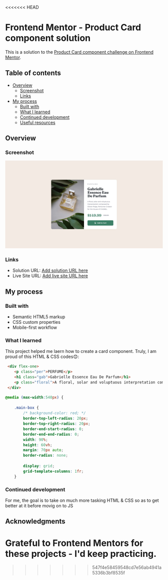 <<<<<<< HEAD
# Frontend Mentor - Product Card component solution

This is a solution to the [Product Card component challenge on Frontend Mentor](https://www.frontendmentor.io/challenges/qr-code-component-iux_sIO_H).
## Table of contents

- [Overview](#overview)
  - [Screenshot](#screenshot)
  - [Links](#links)
- [My process](#my-process)
  - [Built with](#built-with)
  - [What I learned](#what-i-learned)
  - [Continued development](#continued-development)
  - [Useful resources](#useful-resources)

## Overview

### Screenshot

![](./images/desktop-design.jpg)

### Links

- Solution URL: [Add solution URL here](http://127.0.0.1:5500/)
- Live Site URL: [Add live site URL here](https://your-live-site-url.com)

## My process

### Built with

- Semantic HTML5 markup
- CSS custom properties
- Mobile-first workflow


### What I learned

This project helped me laern how to create a card component.
Truly, I am proud of this HTML & CSS codes😊:

```html
 <div flex-one>
    <p class="per">PERFUME</p>
    <h1 class="gab">Gabrielle Essence Eau De Parfum</h1>
    <p class="floral">A floral, solar and voluptuous interpretation composed by Olivier Polge, Perfumer-Creator for the House of CHANEL.</p>
 </div>
```
```css
@media (max-width:540px) {

    .main-box {
        /* background-color: red; */
        border-top-left-radius: 20px;
        border-top-right-radius: 20px;
        border-end-start-radius: 0;
        border-end-end-radius: 0;
        width: 90%;
        height: 60vh;
        margin: 70px auto;
        border-radius: none;

        display: grid;
        grid-template-columns: 1fr;
    }
```


### Continued development

For me, the goal is to take on much more tasking HTML & CSS so as to get better at it before movig on to JS

## Acknowledgments

Grateful to Frontend Mentors for these projects - I'd keep practicing.
=======

>>>>>>> 547f4e58459548cd7e56ab4941a5336b3bf8535f
